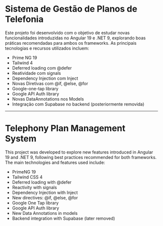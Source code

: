 # Sistema de Gestão de Planos de Telefonia

Este projeto foi desenvolvido com o objetivo de estudar novas funcionalidades introduzidas no Angular 19 e .NET 9, explorando boas práticas recomendadas para ambos os frameworks. As principais tecnologias e recursos utilizados incluem:
- Prime NG 19
- Tailwind 4
- Deferred loading com @defer
- Reatividade com signals
- Dependency Injection com Inject
- Novas Diretivas com @if, @else, @for
- Google-one-tap library
- Google API Auth library
- Novas DataAnnotations nos Models
- Integração com Supabase no backend (posteriormente removida)

---

# Telephony Plan Management System
This project was developed to explore new features introduced in Angular 19 and .NET 9, following best practices recommended for both frameworks. The main technologies and features used include:

- PrimeNG 19
- Tailwind CSS 4
- Deferred loading with @defer
- Reactivity with signals
- Dependency Injection with Inject
- New directives: @if, @else, @for
- Google One Tap library
- Google API Auth library
- New Data Annotations in models
- Backend integration with Supabase (later removed)
